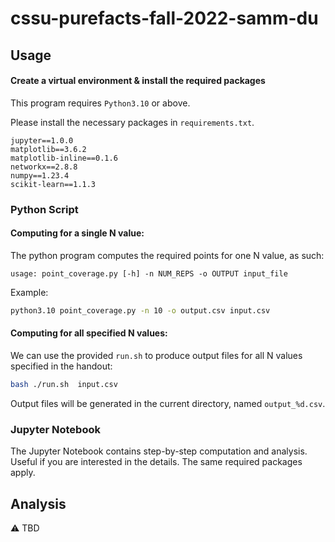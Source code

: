 # cssu-purefacts-fall-2022-samm-du

## Usage

#### Create a virtual environment & install the required packages

This program requires `Python3.10` or above.

Please install the necessary packages in `requirements.txt`.

```
jupyter==1.0.0
matplotlib==3.6.2
matplotlib-inline==0.1.6
networkx==2.8.8
numpy==1.23.4
scikit-learn==1.1.3
```

### Python Script

#### Computing for a single N value:

The python program computes the required points for one N value, as such:

```
usage: point_coverage.py [-h] -n NUM_REPS -o OUTPUT input_file
```

Example:

```bash
python3.10 point_coverage.py -n 10 -o output.csv input.csv
```

#### Computing for all specified N values:

We can use the provided `run.sh` to produce output files for all N values specified in the handout:

```bash
bash ./run.sh  input.csv
```

Output files will be generated in the current directory, named `output_%d.csv`.

### Jupyter Notebook

The Jupyter Notebook contains step-by-step computation and analysis.
Useful if you are interested in the details.
The same required packages apply.

## Analysis

⚠️ TBD
